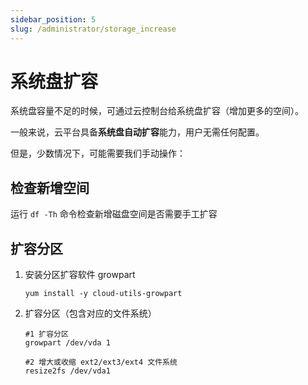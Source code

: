 ```yaml
---
sidebar_position: 5
slug: /administrator/storage_increase
---
```


# 系统盘扩容

系统盘容量不足的时候，可通过云控制台给系统盘扩容（增加更多的空间）。  

一般来说，云平台具备**系统盘自动扩容**能力，用户无需任何配置。  

但是，少数情况下，可能需要我们手动操作：

## 检查新增空间

运行 `df -Th` 命令检查新增磁盘空间是否需要手工扩容

## 扩容分区

1. 安装分区扩容软件 growpart

    ```
    yum install -y cloud-utils-growpart
    ```

2. 扩容分区（包含对应的文件系统）
    ```
    #1 扩容分区
    growpart /dev/vda 1

    #2 增大或收缩 ext2/ext3/ext4 文件系统
    resize2fs /dev/vda1  
    ```


